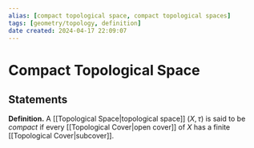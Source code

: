 ```yaml
---
alias: [compact topological space, compact topological spaces]
tags: [geometry/topology, definition]
date created: 2024-04-17 22:09:07
---
```


# Compact Topological Space

## Statements

**Definition.** A [[Topological Space|topological space]] $(X, \tau)$ is said to be _compact_ if every [[Topological Cover|open cover]] of $X$ has
a finite [[Topological Cover|subcover]].